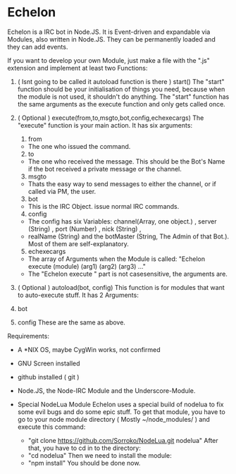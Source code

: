 Echelon
=======

Echelon is a IRC bot in Node.JS. It is Event-driven and expandable via Modules, also written in Node.JS.
They can be permanently loaded and they can add events.

If you want to develop your own Module, just make a file with the ".js" extension and implement at least two Functions:

1. ( Isnt going to be called it autoload function is there ) start()
  The "start" function should be your initialisation of things you need, because when the module is not used, it shouldn't
  do anything. The "start" function has the same arguments as the execute function and only gets called once.
  
2. ( Optional )  execute(from,to,msgto,bot,config,echexecargs)
  The "execute" function is your main action. It has six arguments:
    1. from
      - The one who issued the command.
      
    2. to
      - The one who received the message. This should be the Bot's Name if the bot received a private message or the channel.
    3. msgto
      - Thats the easy way to send messages to either the channel, or if called via PM, the user.
    3. bot
      - This is the IRC Object. issue normal IRC commands.
    4. config
      - The config has six Variables: channel(Array, one object.) , server (String) , port (Number) , nick (String) , 
      - realName (String) and the botMaster (String, The Admin of that Bot.). Most of them are self-explanatory.
    5. echexecargs
      - The array of Arguments when the Module is called: "Echelon execute (module) (arg1) (arg2) (arg3) ..."
      - The "Echelon execute " part is not casesensitive, the arguments are.

3. ( Optional ) autoload(bot, config)
  This function is for modules that want to auto-execute stuff. It has 2 Arguments:
  1. bot
  2. config
  These are the same as above.

Requirements:
 - A *NIX OS, maybe CygWin works, not confirmed
 - GNU Screen installed
 - github installed ( git )
 - Node.JS, the Node-IRC Module and the Underscore-Module.

- Special NodeLua Module
  Echelon uses a special build of nodelua to fix some evil bugs and do some epic stuff.
  To get that module, you have to go to your node module directory ( Mostly ~/node_modules/ ) and execute this command:
  - "git clone https://github.com/Sorroko/NodeLua.git nodelua"
  After that, you have to cd in to the directory:
  - "cd nodelua"
  Then we need to install the module:
  - "npm install"
  You should be done now.
